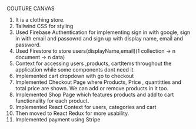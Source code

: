 COUTURE CANVAS

1. It is a clothing store.
2. Tailwind CSS for styling
2. Used Firebase Authentication for implementing sign in with google, sign in with email and passowrd and sign up with
   display name, email and password.
3. Used Firestore to store users(displayName,email)(1 collection -> n document -> n data)
4. Context for accessing users ,products, cartItems throughout the application while some components dont need it.
5. Implemented cart dropdown with go to checkout
6. Implemented Checkout Page where Products, Price , quantitties and total price are shown. We can add or remove
   products in it too.
7. Implemented Shop Page which features products and add to cart functionality for each product.
8. Implemented  React Context for users, categories and cart 
9. Then moved to React Redux for more usability.
10. Implemented payment using Stripe

